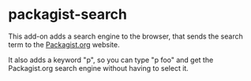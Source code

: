 # packagist-search

This add-on adds a search engine to the browser, that sends the search term to the [Packagist.org](https://packagist.org) website.

It also adds a keyword "p", so you can type "p foo" and get the Packagist.org search engine without having to select it.
